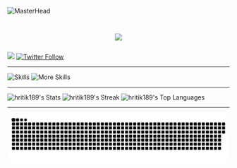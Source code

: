 ![MasterHead](https://developers.giphy.com/branch/master/static/api-512d36c09662682717108a38bbb5c57d.gif)


<h1 align="center" style="margin-top: 2rem;">
  <a href="https://git.io/typing-svg">
    <img src="https://readme-typing-svg.herokuapp.com/?lines=Hi+There!+👋;+I'm+Hritik!;+I'm+Full+Stack+Developer;&center=true&size=40">
  </a>
</h1>

[![](https://visitcount.itsvg.in/api?id=hritik189&label=Profile%20Views&color=12&icon=2&pretty=true)](https://visitcount.itsvg.in)
[![Twitter Follow](https://img.shields.io/twitter/follow/The____Sam?logo=twitter&style=for-the-badge)](https://twitter.com/The____Sam)

--- 

![Skills](https://skillicons.dev/icons?i=git,github,java,javascript,typescript,react,next,html,css,sass,bootstrap,materialui,docker,c,cpp)
![More Skills](https://skillicons.dev/icons?i=tailwind,netlify,linux,vscode,discord,idea,linkedin,nodejs,expressjs,mongodb,postman,vercel,python,svg,vite)

---

![hritik189's Stats](https://github-readme-stats.vercel.app/api?username=hritik189&theme=gotham&show_icons=true&hide_border=true&count_private=true)
![hritik189's Streak](https://github-readme-streak-stats.herokuapp.com/?user=hritik189&theme=gotham&hide_border=true)
![hritik189's Top Languages](https://github-readme-stats.vercel.app/api/top-langs/?username=hritik189&theme=gotham&show_icons=true&hide_border=true&layout=compact)

---

![snake gif](https://github.com/Sam-GitRepo/Sam-GitRepo/blob/output/github-contribution-grid-snake-dark.svg)
